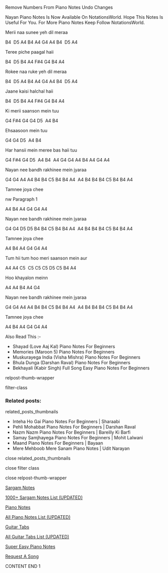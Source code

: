 
Remove Numbers From Piano Notes
Undo Changes

Nayan Piano Notes Is Now Available On NotationsWorld. Hope This Notes Is Useful For You. For More Piano Notes Keep Follow NotationsWorld.

Merii naa sunee yeh dil meraa

B4  D5 A4 B4 A4 G4 A4 B4  D5 A4

Teree piche paagal haii

B4  D5 B4 A4 F#4 G4 B4 A4

Rokee naa ruke yeh dil meraa

B4  D5 A4 B4 A4 G4 A4 B4  D5 A4

Jaane kaisi halchal haii

B4  D5 B4 A4 F#4 G4 B4 A4

Ki merii saanson mein tuu

G4 F#4 G4 G4 D5  A4 B4

Ehsaasoon mein tuu

G4 G4 D5  A4 B4

Har hansii mein meree bas haii tuu

G4 F#4 G4 D5  A4 B4  A4 G4 G4 A4 B4 A4 G4 A4

Nayan nee bandh rakhinee mein jyaraa

G4 G4 A4 A4 B4 B4 C5 B4 B4 A4  A4 B4 B4 B4 C5 B4 B4 A4

Tamnee joya chee

nw Paragraph 1

A4 B4 A4 G4 G4 A4

Nayan nee bandh rakhinee mein jyaraa

G4 G4 D5 D5 B4 B4 C5 B4 B4 A4  A4 B4 B4 B4 C5 B4 B4 A4

Tamnee joya chee

A4 B4 A4 G4 G4 A4

Tum hii tum hoo meri saanson mein aur

A4 A4 C5  C5 C5 C5 D5 C5 B4 A4

Hoo khayalon meinn

A4 A4 B4 A4 G4

Nayan nee bandh rakhinee mein jyaraa

G4 G4 A4 A4 B4 B4 C5 B4 B4 A4  A4 B4 B4 B4 C5 B4 B4 A4

Tamnee joya chee

A4 B4 A4 G4 G4 A4

Also Read This :-

* Shayad (Love Aaj Kal) Piano Notes For Beginners
* Memories (Maroon 5) Piano Notes For Beginners
* Muskurayega India (Visha Mishra) Piano Notes For Beginners
* Bhula Dunga (Darshan Raval) Piano Notes For Beginners
* Bekhayali (Kabir Singh) Full Song Easy Piano Notes For Beginners

relpost-thumb-wrapper

filter-class

### Related posts:

related_posts_thumbnails

* Inteha Ho Gai Piano Notes For Beginners | Sharaabi
* Pehli Mohabbat Piano Notes For Beginners | Darshan Raval
* Nazm Nazm Piano Notes For Beginners | Bareilly Ki Barfi
* Samay Samjhayega Piano Notes For Beginners | Mohit Lalwani
* Maand Piano Notes For Beginners | Bayaan
* Mere Mehboob Mere Sanam Piano Notes | Udit Narayan

close related_posts_thumbnails

close filter class

close relpost-thumb-wrapper

[Sargam Notes](https://www.notationsworld.com/sargam-notes.html)

[1000+ Sargam Notes List (UPDATED)](https://www.notationsworld.com/all-songs-list-sargam-notes.html)

[Piano Notes](https://www.notationsworld.com/piano-notes.html)

[All Piano Notes List (UPDATED)](https://www.notationsworld.com/all-songs-list-piano-notes.html)

[Guitar Tabs](https://www.notationsworld.com/guitar-tabs.html)

[All Guitar Tabs List (UPDATED)](https://www.notationsworld.com/all-songs-list-guitar-tabs.html)

[Super Easy Piano Notes](https://studywall.in/)

[Request A Song](https://www.notationsworld.com/request-a-song.html)

CONTENT END 1

